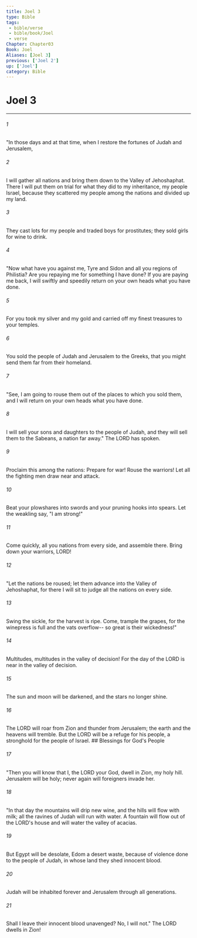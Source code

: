 ```yaml
---
title: Joel 3
type: Bible
tags:
 - bible/verse
 - bible/book/Joel
 - verse
Chapter: Chapter03
Book: Joel
Aliases: [Joel 3]
previous: ['Joel 2']
up: ['Joel']
category: Bible
---
```

# Joel 3

***


###### 1 
"In those days and at that time, when I restore the fortunes of Judah and Jerusalem, 

###### 2 
I will gather all nations and bring them down to the Valley of Jehoshaphat. There I will put them on trial for what they did to my inheritance, my people Israel, because they scattered my people among the nations and divided up my land. 

###### 3 
They cast lots for my people and traded boys for prostitutes; they sold girls for wine to drink. 

###### 4 
"Now what have you against me, Tyre and Sidon and all you regions of Philistia? Are you repaying me for something I have done? If you are paying me back, I will swiftly and speedily return on your own heads what you have done. 

###### 5 
For you took my silver and my gold and carried off my finest treasures to your temples. 

###### 6 
You sold the people of Judah and Jerusalem to the Greeks, that you might send them far from their homeland. 

###### 7 
"See, I am going to rouse them out of the places to which you sold them, and I will return on your own heads what you have done. 

###### 8 
I will sell your sons and daughters to the people of Judah, and they will sell them to the Sabeans, a nation far away." The LORD has spoken. 

###### 9 
Proclaim this among the nations: Prepare for war! Rouse the warriors! Let all the fighting men draw near and attack. 

###### 10 
Beat your plowshares into swords and your pruning hooks into spears. Let the weakling say, "I am strong!" 

###### 11 
Come quickly, all you nations from every side, and assemble there. Bring down your warriors, LORD! 

###### 12 
"Let the nations be roused; let them advance into the Valley of Jehoshaphat, for there I will sit to judge all the nations on every side. 

###### 13 
Swing the sickle, for the harvest is ripe. Come, trample the grapes, for the winepress is full and the vats overflow-- so great is their wickedness!" 

###### 14 
Multitudes, multitudes in the valley of decision! For the day of the LORD is near in the valley of decision. 

###### 15 
The sun and moon will be darkened, and the stars no longer shine. 

###### 16 
The LORD will roar from Zion and thunder from Jerusalem; the earth and the heavens will tremble. But the LORD will be a refuge for his people, a stronghold for the people of Israel. ## Blessings for God's People 

###### 17 
"Then you will know that I, the LORD your God, dwell in Zion, my holy hill. Jerusalem will be holy; never again will foreigners invade her. 

###### 18 
"In that day the mountains will drip new wine, and the hills will flow with milk; all the ravines of Judah will run with water. A fountain will flow out of the LORD's house and will water the valley of acacias. 

###### 19 
But Egypt will be desolate, Edom a desert waste, because of violence done to the people of Judah, in whose land they shed innocent blood. 

###### 20 
Judah will be inhabited forever and Jerusalem through all generations. 

###### 21 
Shall I leave their innocent blood unavenged? No, I will not." The LORD dwells in Zion! 
